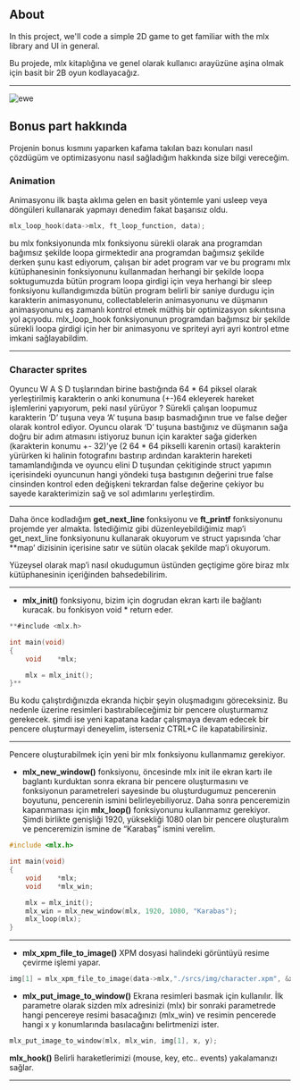 ## About

In this project, we'll code a simple 2D game to get familiar with the mlx library and UI in general.

Bu projede, mlx kitaplığına ve genel olarak kullanıcı arayüzüne aşina olmak için basit bir 2B oyun kodlayacağız.

---

![ewe](https://user-images.githubusercontent.com/114104599/233466969-a04b670c-538f-492d-9596-d42a9cd0b925.gif)


## Bonus part hakkında

Projenin bonus kısmını yaparken kafama takılan bazı konuları nasıl çözdügüm ve optimizasyonu nasıl sağladığım hakkında size bilgi vereceğim.

### Animation

Animasyonu ilk başta aklıma gelen en basit yöntemle yani usleep veya döngüleri kullanarak yapmayı denedim fakat başarısız oldu.

```c
mlx_loop_hook(data->mlx, ft_loop_function, data);
```

bu mlx fonksiyonunda mlx fonksiyonu sürekli olarak ana programdan bağımsız şekilde loopa girmektedir ana programdan bağımsız şekilde derken şunu kast ediyorum, çalışan bir adet program var ve bu programı mlx kütüphanesinin fonksiyonunu kullanmadan herhangi bir şekilde loopa soktugumuzda bütün program loopa girdigi için veya herhangi bir sleep fonksiyonu kullandıgımızda bütün program belirli bir saniye durdugu için karakterin animasyonunu, collectablelerin animasyonunu ve düşmanın animasyonunu eş zamanlı kontrol etmek müthiş bir optimizasyon sıkıntısına yol açıyodu. mlx_loop_hook fonksiyonunun programdan bağımsız bir şekilde sürekli loopa girdigi için her bir animasyonu ve spriteyi ayri ayri kontrol etme imkani sağlayabildim.

---

### Character sprites

Oyuncu W A S D tuşlarından birine bastığında 64 * 64 piksel olarak yerleştirilmiş karakterin o anki konumuna (+-)64 ekleyerek hareket işlemlerini yapıyorum, peki nasıl yürüyor ? Sürekli çalışan loopumuz karakterin ‘D’ tuşuna veya ‘A’ tuşuna basıp basmadığının true ve false değer olarak kontrol ediyor. Oyuncu olarak ‘D’ tuşuna bastığınız ve düşmanın sağa doğru bir adım atmasını istiyoruz bunun için karakter sağa giderken (karakterin konumu +- 32)’ye (2 64 * 64 pikselli karenin ortasi) karakterin yürürken ki halinin fotografını bastırıp ardından karakterin hareketi tamamlandığında ve oyuncu elini D tuşundan çekitiginde struct yapımın içerisindeki  oyuncunun hangi yöndeki tuşa bastıgının değerini true false cinsinden kontrol eden değişkeni tekrardan false değerine çekiyor bu sayede karakterimizin sağ ve sol adımlarını yerleştirdim.

---

Daha önce kodladığım **get_next_line** fonksiyonu ve **ft_printf** fonksiyonunu projemde yer almakta. İstediğimiz gibi düzenleyebildiğimiz map’i get_next_line fonksiyonunu kullanarak okuyorum ve struct yapısında ‘char **map’ dizisinin içerisine satır ve sütün olacak şekilde map’i okuyorum.

Yüzeysel olarak map’i nasıl okudugumun üstünden geçtigime göre biraz mlx kütüphanesinin içeriğinden bahsedebilirim.

---

- **mlx_init()** fonksiyonu, bizim için dogrudan ekran kartı ile bağlantı kuracak. bu fonkisyon void * return eder.

```c
**#include <mlx.h>

int	main(void)
{
	void	*mlx;

	mlx = mlx_init();
}**
```

Bu kodu çalıştırdığınızda ekranda hiçbir şeyin oluşmadıgını göreceksiniz. Bu nedenle üzerine resimleri bastırabileceğimiz bir pencere oluşturmamız gerekecek. şimdi ise yeni kapatana kadar çalışmaya devam edecek bir pencere oluşturmayi deneyelim, isterseniz CTRL+C ile kapatabilirsiniz.

---

Pencere oluşturabilmek için yeni bir mlx fonksiyonu kullanmamız gerekiyor.

- **mlx_new_window()** fonksiyonu, öncesinde mlx init ile ekran kartı ile baglantı kurduktan sonra ekrana bir pencere oluşturmasını ve fonksiyonun parametreleri sayesinde bu oluşturdugumuz pencerenin boyutunu, pencerenin ismini belirleyebiliyoruz. Daha sonra penceremizin kapanmaması için **mlx_loop()** fonksiyonunu kullanmamız gerekiyor. Şimdi birlikte genişliği 1920, yüksekliği 1080 olan bir pencere oluşturalım ve penceremizin ismine de “Karabaş” ismini verelim.

```c
#include <mlx.h>

int	main(void)
{
	void	*mlx;
	void	*mlx_win;

	mlx = mlx_init();
	mlx_win = mlx_new_window(mlx, 1920, 1080, "Karabas");
	mlx_loop(mlx);
}
```

---

- **mlx_xpm_file_to_image()** XPM dosyasi halindeki görüntüyü resime çevirme işlemi yapar.

```c
img[1] = mlx_xpm_file_to_image(data->mlx,"./srcs/img/character.xpm", &x, &y);
```

- **mlx_put_image_to_window()** Ekrana resimleri basmak için kullanılır. İlk parametre olarak sizden mlx adresinizi (mlx) bir sonraki parametrede hangi pencereye resimi basacağınızı (mlx_win) ve resimin pencerede hangi x y konumlarında basılacağını belirtmenizi ister.

```c
mlx_put_image_to_window(mlx, mlx_win, img[1], x, y);
```

**mlx_hook()** Belirli haraketlerimizi (mouse, key, etc.. events) yakalamanızı sağlar.

---

